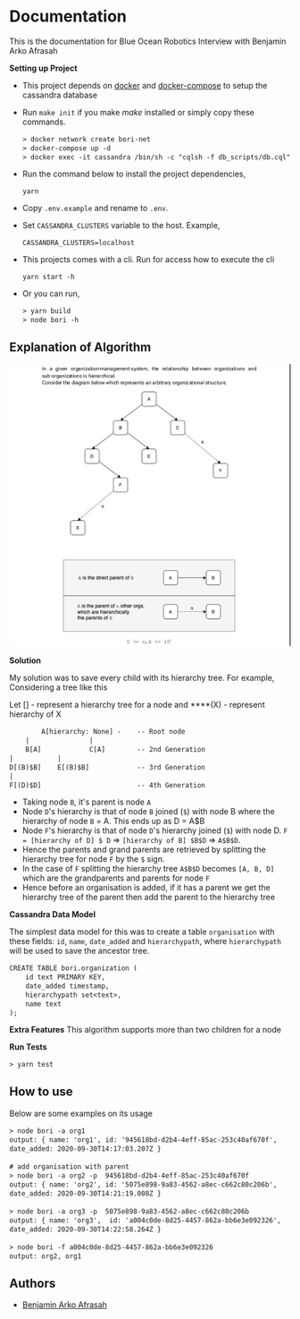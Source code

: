 # Documentation

This is the documentation for Blue Ocean Robotics Interview with Benjamin Arko Afrasah

**Setting up Project**

- This project depends on [docker](https://docs.docker.com/engine/install/ubuntu/) and [docker-compose](https://docs.docker.com/compose/install/) to setup the cassandra database
-   Run  ```make init``` if you make  *make* installed or simply copy these commands.
    ```
    > docker network create bori-net
    > docker-compose up -d
    > docker exec -it cassandra /bin/sh -c "cqlsh -f db_scripts/db.cql"
    ```
-   Run the command below to install the project dependencies,

    ```
    yarn
    ```

-   Copy `.env.example` and rename to `.env`.
-   Set `CASSANDRA_CLUSTERS` variable to the host. Example,
    ```
    CASSANDRA_CLUSTERS=localhost
    ```
-   This projects comes with a cli. Run for access how to execute the cli
    ```
    yarn start -h
    ```
    
-   Or you can run,
    ```engine='sh'
    > yarn build
    > node bori -h
    ```

## Explanation of Algorithm
   ![Question](./docs/question.png)


**Solution**

My solution was to save every child with its hierarchy tree. For example,
Considering a tree like this

Let [] - represent a hierarchy tree for a node and ****(X) - represent hierarchy of X           

            A[hierarchy: None] -    -- Root node
        |               |
        B[A]            C[A]        -- 2nd Generation
    |           |
    D[(B)$B]    E[(B)$B]            -- 3rd Generation
    |
    F[(D)$D]                        -- 4th Generation

- Taking node `B`, it's parent is node `A`
- Node `D`'s hierarchy is that of node `B` joined (`$`) with node B where the hierarchy of node `B` = A. This ends up as D = A$B
- Node `F`'s  hierarchy is that of node `D`'s hierarchy joined (`$`) with node D. `F = [hierarchy of D] $ D` => `[hierarchy of B] $B$D` => `A$B$D`.
- Hence the parents and grand parents are retrieved by splitting the hierarchy tree for node `F` by the `$` sign.
- In the case of `F` splitting the hierarchy tree `A$B$D` becomes `[A, B, D]` which are the grandparents and parents for node `F`
- Hence before an organisation is added, if it has a parent we get the hierarchy tree of the parent then add the parent to the hierarchy tree

**Cassandra Data Model**

The simplest data model for this was to create a table `organisation` with these fields: `id`, `name`, `date_added` and `hierarchypath`, where `hierarchypath` will be used to save the ancestor tree.


```
CREATE TABLE bori.organization (
    id text PRIMARY KEY,
    date_added timestamp,
    hierarchypath set<text>,
    name text
);
```

**Extra Features**
This algorithm supports more than two children for a node

**Run Tests**

    > yarn test


## How to use
Below are some examples on its usage
    
    > node bori -a org1
    output: { name: 'org1', id: '945618bd-d2b4-4eff-85ac-253c40af670f', date_added: 2020-09-30T14:17:03.207Z }

    # add organisation with parent
    > node bori -a org2 -p  945618bd-d2b4-4eff-85ac-253c40af670f
    output: { name: 'org2', id: '5075e898-9a83-4562-a8ec-c662c80c206b', date_added: 2020-09-30T14:21:19.008Z }
    
    > node bori -a org3 -p  5075e898-9a83-4562-a8ec-c662c80c206b
    output: { name: 'org3',  id: 'a004c0de-8d25-4457-862a-bb6e3e092326', date_added: 2020-09-30T14:22:58.264Z }

    > node bori -f a004c0de-8d25-4457-862a-bb6e3e092326
    output: org2, org1

## Authors

-   [Benjamin Arko Afrasah](https://github.com/Silvrash)

